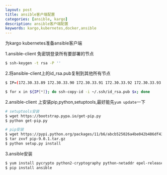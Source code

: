 ```yaml
---
layout: post
title: ansible客户端配置
categories: [ansible, kargo]
description: ansible客户端配置
keywords: kargo,kubernetes,docker,ansible
---
```


为kargo kubernetes准备ansible客户端

<!--more-->

1.ansible-client 免密钥登录所有要部署的节点
```bash
$ ssh-keygen -t rsa -P ''
```
2.将ansible-client上的id_rsa.pub复制到其他所有节点
```bash
$ IP=(172.30.33.89 172.30.33.90 172.30.33.91 172.30.33.92 172.30.33.93 172.30.33.94)

$ for x in ${IP[*]}; do ssh-copy-id -i ~/.ssh/id_rsa.pub $x; done
```

2.ansible-client 上安装pip,python,setuptools,最好能先`yum update`一下
```bash
# setuptools安装
$ wget https://bootstrap.pypa.io/get-pip.py
$ python get-pip.py

# pip安装
$ wget https://pypi.python.org/packages/11/b6/abcb525026a4be042b486df43905d6893fb04f05aac21c32c638e939e447/pip-9.0.1.tar.gz#md5=35f01da33009719497f01a4ba69d63c9
$ tar zxvf pip-9.0.1.tar.gz
$ python setup.py install
```

3.ansible安装
```bash
$ yum install pycrypto python2-cryptography python-netaddr epel-release python-pip python34 python34-pip -y
$ pip install ansible
```
